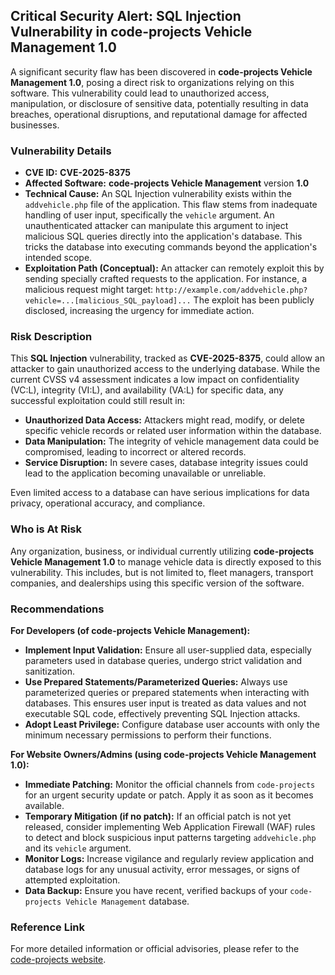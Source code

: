 ## Critical Security Alert: SQL Injection Vulnerability in **code-projects Vehicle Management 1.0**

A significant security flaw has been discovered in **code-projects Vehicle Management 1.0**, posing a direct risk to organizations relying on this software. This vulnerability could lead to unauthorized access, manipulation, or disclosure of sensitive data, potentially resulting in data breaches, operational disruptions, and reputational damage for affected businesses.

### Vulnerability Details

*   **CVE ID:** **CVE-2025-8375**
*   **Affected Software:** **code-projects Vehicle Management** version **1.0**
*   **Technical Cause:** An SQL Injection vulnerability exists within the `addvehicle.php` file of the application. This flaw stems from inadequate handling of user input, specifically the `vehicle` argument. An unauthenticated attacker can manipulate this argument to inject malicious SQL queries directly into the application's database. This tricks the database into executing commands beyond the application's intended scope.
*   **Exploitation Path (Conceptual):** An attacker can remotely exploit this by sending specially crafted requests to the application. For instance, a malicious request might target:
    `http://example.com/addvehicle.php?vehicle=...[malicious_SQL_payload]...`
    The exploit has been publicly disclosed, increasing the urgency for immediate action.

### Risk Description

This **SQL Injection** vulnerability, tracked as **CVE-2025-8375**, could allow an attacker to gain unauthorized access to the underlying database. While the current CVSS v4 assessment indicates a low impact on confidentiality (VC:L), integrity (VI:L), and availability (VA:L) for specific data, any successful exploitation could still result in:

*   **Unauthorized Data Access:** Attackers might read, modify, or delete specific vehicle records or related user information within the database.
*   **Data Manipulation:** The integrity of vehicle management data could be compromised, leading to incorrect or altered records.
*   **Service Disruption:** In severe cases, database integrity issues could lead to the application becoming unavailable or unreliable.

Even limited access to a database can have serious implications for data privacy, operational accuracy, and compliance.

### Who is At Risk

Any organization, business, or individual currently utilizing **code-projects Vehicle Management 1.0** to manage vehicle data is directly exposed to this vulnerability. This includes, but is not limited to, fleet managers, transport companies, and dealerships using this specific version of the software.

### Recommendations

**For Developers (of code-projects Vehicle Management):**

*   **Implement Input Validation:** Ensure all user-supplied data, especially parameters used in database queries, undergo strict validation and sanitization.
*   **Use Prepared Statements/Parameterized Queries:** Always use parameterized queries or prepared statements when interacting with databases. This ensures user input is treated as data values and not executable SQL code, effectively preventing SQL Injection attacks.
*   **Adopt Least Privilege:** Configure database user accounts with only the minimum necessary permissions to perform their functions.

**For Website Owners/Admins (using code-projects Vehicle Management 1.0):**

*   **Immediate Patching:** Monitor the official channels from `code-projects` for an urgent security update or patch. Apply it as soon as it becomes available.
*   **Temporary Mitigation (if no patch):** If an official patch is not yet released, consider implementing Web Application Firewall (WAF) rules to detect and block suspicious input patterns targeting `addvehicle.php` and its `vehicle` argument.
*   **Monitor Logs:** Increase vigilance and regularly review application and database logs for any unusual activity, error messages, or signs of attempted exploitation.
*   **Data Backup:** Ensure you have recent, verified backups of your `code-projects Vehicle Management` database.

### Reference Link

For more detailed information or official advisories, please refer to the [code-projects website](https://code-projects.org/).